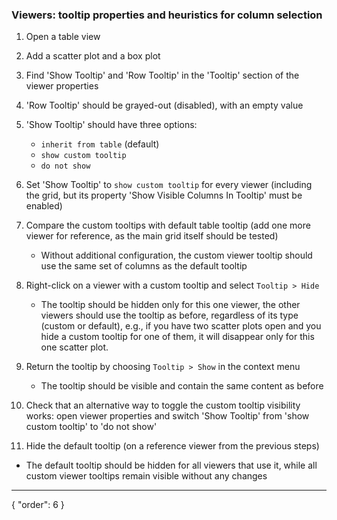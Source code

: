### Viewers: tooltip properties and heuristics for column selection

1. Open a table view
2. Add a scatter plot and a box plot
3. Find 'Show Tooltip' and 'Row Tooltip' in the 'Tooltip' section of the viewer properties
4. 'Row Tooltip' should be grayed-out (disabled), with an empty value
5. 'Show Tooltip' should have three options:
   - `inherit from table` (default)
   - `show custom tooltip`
   - `do not show`
6. Set 'Show Tooltip' to `show custom tooltip` for every viewer (including the grid, but its property 'Show Visible Columns In Tooltip' must be enabled)
7. Compare the custom tooltips with default table tooltip (add one more viewer for reference, as the main grid itself should be tested)
   - Without additional configuration, the custom viewer tooltip should use the same set of columns as the default tooltip

8. Right-click on a viewer with a custom tooltip and select `Tooltip > Hide`
   - The tooltip should be hidden only for this one viewer, the other viewers should use the tooltip as before, regardless of its type (custom or  default), e.g., if you have two scatter plots open and you hide a custom tooltip for one of them, it will disappear only for this one scatter plot.
9. Return the tooltip by choosing `Tooltip > Show` in the context menu
   - The tooltip should be visible and contain the same content as before
10. Check that an alternative way to toggle the custom tooltip visibility works:
   open viewer properties and switch 'Show Tooltip' from 'show custom tooltip' to 'do not show'
11. Hide the default tooltip (on a reference viewer from the previous steps)
   - The default tooltip should be hidden for all viewers that use it, while all custom viewer tooltips remain visible without any changes

---
{
  "order": 6
}
